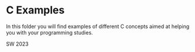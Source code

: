 # C Examples

In this folder you will find examples of different C concepts aimed at helping you with your programming studies.

SW 2023
